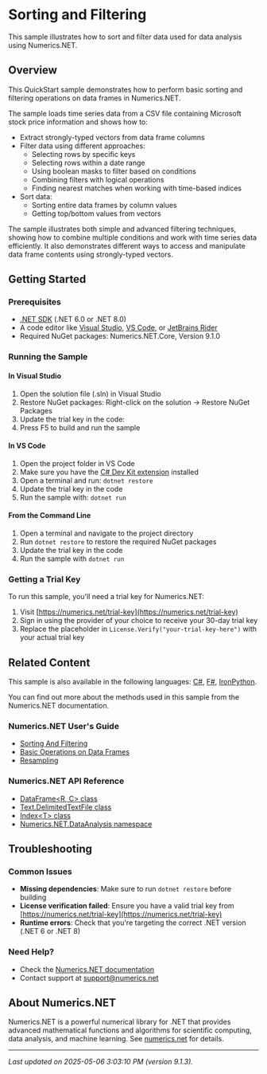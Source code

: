 # Sorting and Filtering

This sample illustrates how to sort and filter data used for data analysis using Numerics.NET.

## Overview

This QuickStart sample demonstrates how to perform basic sorting and filtering operations on data frames in Numerics.NET.

The sample loads time series data from a CSV file containing Microsoft stock price information and shows how 
to:
- Extract strongly-typed vectors from data frame columns
- Filter data using different approaches:
  - Selecting rows by specific keys
  - Selecting rows within a date range
  - Using boolean masks to filter based on conditions
  - Combining filters with logical operations
  - Finding nearest matches when working with time-based indices
- Sort data:
  - Sorting entire data frames by column values
  - Getting top/bottom values from vectors

The sample illustrates both simple and advanced filtering techniques, showing how to combine multiple
conditions and work with time series data efficiently. It also demonstrates different ways to access and
manipulate data frame contents using strongly-typed vectors.


## Getting Started

### Prerequisites

- [.NET SDK](https://dotnet.microsoft.com/download) (.NET 6.0 or .NET 8.0)
- A code editor like [Visual Studio](https://visualstudio.microsoft.com/), [VS Code](https://code.visualstudio.com/), or [JetBrains Rider](https://www.jetbrains.com/rider/)
- Required NuGet packages: Numerics.NET.Core, Version 9.1.0

### Running the Sample

#### In Visual Studio
1. Open the solution file (.sln) in Visual Studio
2. Restore NuGet packages: Right-click on the solution → Restore NuGet Packages
3. Update the trial key in the code:
4. Press F5 to build and run the sample

#### In VS Code

1. Open the project folder in VS Code
2. Make sure you have the [C# Dev Kit extension](https://marketplace.visualstudio.com/items?itemName=ms-dotnettools.csdevkit) installed
3. Open a terminal and run: `dotnet restore`
4. Update the trial key in the code 
5. Run the sample with: `dotnet run`

#### From the Command Line

1. Open a terminal and navigate to the project directory
2. Run `dotnet restore` to restore the required NuGet packages
3. Update the trial key in the code
4. Run the sample with `dotnet run`

### Getting a Trial Key

To run this sample, you'll need a trial key for Numerics.NET:

1. Visit [https://numerics.net/trial-key](https://numerics.net/trial-key)
2. Sign in using the provider of your choice to receive your 30-day trial key
3. Replace the placeholder in `License.Verify("your-trial-key-here")` with your actual trial key

## Related Content

This sample is also available in the following languages: 
[C#](https://github.com/NumericsDotNet/quickstart-csharp/tree/net8.0/data-analysis/sorting-and-filtering), [F#](https://github.com/NumericsDotNet/quickstart-fsharp/tree/net8.0/data-analysis/sorting-and-filtering), [IronPython](https://github.com/NumericsDotNet/quickstart-ironpython/tree/net8.0/data-analysis/sorting-and-filtering).

You can find out more about the methods used in this sample from the Numerics.NET documentation.

### Numerics.NET User's Guide

- [Sorting And Filtering](https://numerics.net/documentation/latest/data-analysis/data-wrangling/sorting-and-filtering)
- [Basic Operations on Data Frames](https://numerics.net/documentation/latest/data-analysis/data-frames/basic-operations-on-data-frames)
- [Resampling](https://numerics.net/documentation/latest/data-analysis/working-with-time-series-data/resampling)

### Numerics.NET API Reference

- [DataFrame&lt;R, C&gt; class](https://numerics.net/documentation/latest/reference/numerics.net.dataanalysis.dataframe-2)
- [Text.DelimitedTextFile class](https://numerics.net/documentation/latest/reference/numerics.net.data.text.delimitedtextfile)
- [Index&lt;T&gt; class](https://numerics.net/documentation/latest/reference/numerics.net.dataanalysis.index-1)
- [Numerics.NET.DataAnalysis namespace](https://numerics.net/documentation/latest/reference/numerics.net.dataanalysis)


## Troubleshooting

### Common Issues

- **Missing dependencies**: Make sure to run `dotnet restore` before building
- **License verification failed**: Ensure you have a valid trial key from [https://numerics.net/trial-key](https://numerics.net/trial-key)
- **Runtime errors**: Check that you're targeting the correct .NET version (.NET 6 or .NET 8)

### Need Help?

- Check the [Numerics.NET documentation](https://numerics.net/documentation/)
- Contact support at [support@numerics.net](mailto:support@numerics.net?subject=SortingAndFiltering%20QuickStart%20Sample%20%28Visual+Basic%29)

## About Numerics.NET

Numerics.NET is a powerful numerical library for .NET that provides advanced mathematical 
functions and algorithms for scientific computing, data analysis, and machine learning.
See [numerics.net](https://numerics.net) for details.

---

_Last updated on 2025-05-06 3:03:10 PM (version 9.1.3)._
